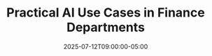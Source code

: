 ---
title: "Practical AI Use Cases in Finance Departments"
date: 2025-07-12T09:00:00-05:00
draft: true
description: "Detailed case studies of successful AI implementations across treasury, financial close, FP&A, tax, and other finance functions."
slug: "practical-ai-use-cases-finance-departments"
tags: ["AI use cases", "finance applications", "treasury AI", "tax automation", "FP&A AI"]
categories: ["Finance Leadership in the AI Era"]
series: ["Financial Leadership in the AI Era"]
series_order: 11
showToc: true
--- 